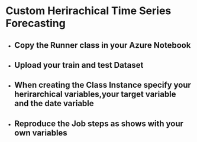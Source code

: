 # Custom Herirachical Time Series Forecasting

- ## Copy the Runner class in your Azure Notebook

- ## Upload your train and test Dataset

- ## When creating the Class Instance specify your herirarchical variables,your target variable and the date variable

- ## Reproduce the Job steps as shows with your own variables
